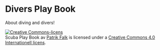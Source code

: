 Divers Play Book
================

About diving and divers!

<a rel="license" href="http://creativecommons.org/licenses/by-nc-sa/4.0/"><img alt="Creative Commons-licens" style="border-width:0" src="https://i.creativecommons.org/l/by-nc-sa/4.0/88x31.png" /></a><br /><span xmlns:dct="http://purl.org/dc/terms/" property="dct:title">Scuba Play Book</span> av <a xmlns:cc="http://creativecommons.org/ns#" href="www.patrikfalk.com" property="cc:attributionName" rel="cc:attributionURL">Patrik Falk</a> is licensed under a <a rel="license" href="http://creativecommons.org/licenses/by-nc-sa/4.0/">Creative Commons 4.0 Internationell licens</a>.
